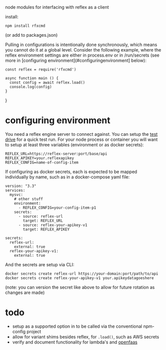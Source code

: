node modules for interfacing with reflex as a client

install:

    npm install rfxcmd

(or add to packages.json)

Pulling in configurations is intentionally done synchronously, which means you cannot do it at a global level.  Consider the following example, where the reflex environment settings are either in process.env or in /run/secrets (see more in [configuring environment](#configuringenvironment] below):

    const reflex = require('rfxcmd')

    async function main () {
      const config = await reflex.load()
      console.log(config)
    }
}

# configuring environment

You need a reflex engine server to connect against.  You can setup the [test drive](https://reflex.cold.org/docs/install/#test-drive) for a quick test run.  For your node process or container you will want to setup at least three variables (environment or as docker secrets):

    REFLEX_URL=https://reflex-server:port/base/api
    REFLEX_APIKEY=your.reflexapikey
    REFLEX_CONFIG=name-of-config-item

If configuring as docker secrets, each is expected to be mapped individually by name, such as in a docker-compose yaml file:

    version: "3.3"
    services:
      mysvc:
        # other stuff
        environment:
          - REFLEX_CONFIG=your-config-item-p1
        secrets:
          - source: reflex-url
            target: REFLEX_URL
          - source: reflex-your-apikey-v1
            target: REFLEX_APIKEY

    secrets:
      reflex-url:
        external: true
      reflex-your-apikey-v1:
        external: true

And the secrets are setup via CLI:

    docker secrets create reflex-url https://your-domain:port/path/to/api
    docker secrets create reflex-your-apikey-v1 your.apikeydatagoeshere

(note: you can version the secret like above to allow for future rotation as changes are made)

# todo

* setup as a supported option in to be called via the conventional npm-config project
* allow for variant shims besides reflex, for `.load()`, such as AWS secrets
* verify and document functionality for lambda's and [openfaas](https://www.openfaas.org/)

